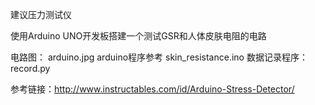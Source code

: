 建议压力测试仪

使用Arduino UNO开发板搭建一个测试GSR和人体皮肤电阻的电路

电路图： arduino.jpg
arduino程序参考 skin_resistance.ino
数据记录程序：record.py


参考链接：http://www.instructables.com/id/Arduino-Stress-Detector/

